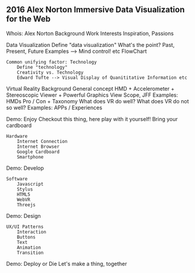 





2016 Alex Norton
Immersive Data Visualization for the Web
-

Whois: Alex Norton
	Background
	Work
	Interests
	Inspiration, Passions

Data Visualization
	Define "data visualization"
	What's the point?
	Past, Present, Future
		Examples --> Mind control! etc
		FlowChart
	
	Common unifying factor: Technology
		Define "technology"
		Creativity vs. Technology
		Edward Tufte --> Visual Display of Quanititative Information etc

Virtual Reality
	Background
	General concept
		HMD + Accelerometer + Stereoscopic Viewer + Powerful Graphics
		View Scope, JFF
	Examples: HMDs
		Pro / Con + Taxonomy
	What does VR do well? 
	What does VR do not so well? 
	Examples: APPs / Experiences

Demo: Enjoy
	Checkout this thing, here play with it yourself!
	Bring your cardboard

	Hardware
		Internet Connection
		Internet Browser
		Google Cardboard
		Smartphone

Demo: Develop

	Software
		Javascript
		Stylus
		HTML5
		WebVR
		Threejs

Demo: Design

	UX/UI Patterns
		Interaction
		Buttons
		Text
		Animation
		Transition

Demo: Deploy or Die
	Let's make a thing, together
